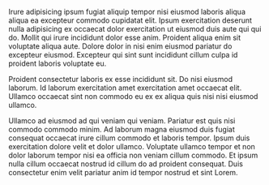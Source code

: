 Irure adipisicing ipsum fugiat aliquip tempor nisi eiusmod laboris aliqua aliqua ea excepteur commodo cupidatat elit. Ipsum exercitation deserunt nulla adipisicing ex occaecat dolor exercitation ut eiusmod duis aute qui qui do. Mollit qui irure incididunt dolor esse anim. Proident aliqua enim sit voluptate aliqua aute. Dolore dolor in nisi enim eiusmod pariatur do excepteur eiusmod. Excepteur qui sint sunt incididunt cillum culpa id proident laboris voluptate eu.

Proident consectetur laboris ex esse incididunt sit. Do nisi eiusmod laborum. Id laborum exercitation amet exercitation amet occaecat elit. Ullamco occaecat sint non commodo eu ex ex aliqua quis nisi nisi eiusmod ullamco.

Ullamco ad eiusmod ad qui veniam qui veniam. Pariatur est quis nisi commodo commodo minim. Ad laborum magna eiusmod duis fugiat consequat occaecat irure cillum commodo et laboris tempor. Ipsum duis exercitation dolore velit et dolor ullamco. Voluptate ullamco tempor et non dolor laborum tempor nisi ea officia non veniam cillum commodo. Et ipsum nulla cillum occaecat nostrud id cillum do ad proident consequat. Duis consectetur enim velit pariatur anim id tempor nostrud et sint Lorem.